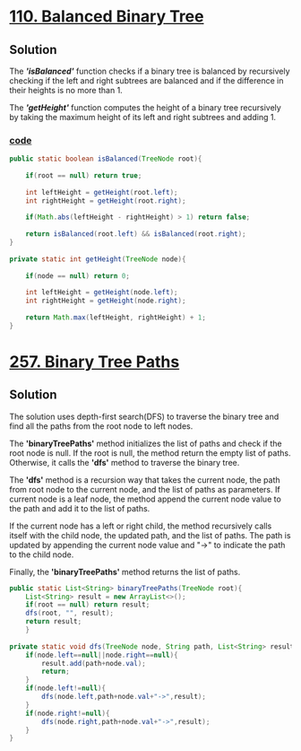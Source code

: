# [110. Balanced Binary Tree](https://leetcode.com/problems/balanced-binary-tree/)

## Solution
The _**'isBalanced'**_ function checks if a binary tree is balanced by 
recursively checking if the left and right subtrees are balanced 
and if the difference in their heights is no more than 1. 

The **_'getHeight'_** function computes the height of a binary tree recursively
by taking the maximum height of its left and right subtrees and adding 1.

### [code](../../src/main/java/day16_20/Day17T110BalancedBinaryTree.java)

```java
public static boolean isBalanced(TreeNode root){
    
    if(root == null) return true;
    
    int leftHeight = getHeight(root.left);
    int rightHeight = getHeight(root.right);
    
    if(Math.abs(leftHeight - rightHeight) > 1) return false;
    
    return isBalanced(root.left) && isBalanced(root.right);
}
    
private static int getHeight(TreeNode node){
    
    if(node == null) return 0;
    
    int leftHeight = getHeight(node.left);
    int rightHeight = getHeight(node.right);
    
    return Math.max(leftHeight, rightHeight) + 1;
}
```

# [257. Binary Tree Paths](https://leetcode.com/problems/binary-tree-paths/)

## Solution
The solution uses depth-first search(DFS) to traverse the binary tree 
and find all the paths from the root node to left nodes. 

The **'binaryTreePaths'** method initializes the list of paths and check if
the root node is null. If the root is null, the method return the empty list
of paths. Otherwise, it calls the **'dfs'** method to traverse the binary tree.

The **'dfs'** method is a recursion way that takes the current node, 
the path from root node to the current node, and the list of paths as 
parameters. If current node is a leaf node, the method append the current
node value to the path and add it to the list of paths. 

If the current node has a left or right child, the method recursively calls itself with the child node, the updated path,
and the list of paths. The path is updated by appending the current node value and "->" to indicate the path to the child node.

Finally, the **'binaryTreePaths'** method returns the list of paths.

```java
public static List<String> binaryTreePaths(TreeNode root){
    List<String> result = new ArrayList<>();
    if(root == null) return result;
    dfs(root, "", result);
    return result;
    }
    
private static void dfs(TreeNode node, String path, List<String> result){
    if(node.left==null||node.right==null){
        result.add(path+node.val);
        return;
    }
    if(node.left!=null){
        dfs(node.left,path+node.val+"->",result);
    }
    if(node.right!=null){
        dfs(node.right,path+node.val+"->",result);
    }
}    
```

